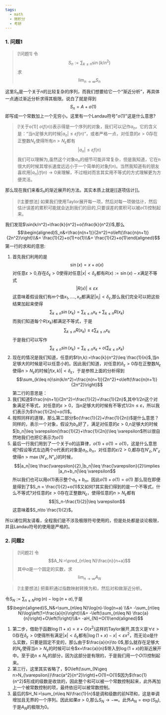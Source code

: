 ```yaml
---
tags:
  - math
  - 微积分
  - 考研
---
```

### 1. 问题1 

> [!问题1]
> 令$$S_n:=\sum_{k\leq n}\sin(k/n^2)$$求$$\lim_{n\to \infty }S_n$$

这里$S_n$是一个关于$n$的比较复杂的序列，而我们想要给它一个“渐近分析”，再具体一点通过渐近分析求得其极限。说白了就是得到$$S_n = A+o(1)$$即写成一个常数加上一个无穷小。这里有一个Landau符号"$o(1)$"这是什么意思?

> [!关于o(1)]
> $o(f(n))$表示得是一个序列的对象，我们可以记作$a_n$。它的含义是：“当n足够大的时候$|a_n|\leq \varepsilon f(n)$”，或者严格一点，对任意的$\varepsilon>0$存在正整数$N_{\varepsilon}$使得所有$n>N_{\varepsilon}$都有$$|a_n|\leq \varepsilon f(n)$$我们可以理解为,虽然这个对象$a_n$的细节可能非常复杂，但是我知道，它在n很大的时候其增长速度远远小于一个简单的对象$f(n)$。当然我知道有的朋友喜欢用$|a_n|/f(n)\to 0$来理解，不过相对而言其实用不等式的方式理解更为方便灵活。

那么现在我们来看$S_n$的渐近展开的方法。其实本质上就是[[逐项估计]]。

> [!主要想法]
> 如果我们使用Taylor展开每一项，然后对每一项做估计，然后估计误差的累积可能就会达到我们的目的,只要误差的累积可以被$o(1)$控制起来。

我们发现$\sin(k/n^2)=\frac{k}{n^2}+o(\frac{k}{n^2})$,那么$$\begin{aligned}S_n&=\frac{n(n+1)}{2n^2}+o\left(\frac{n(n+1)}{2n^2}\right)\\&= \frac{1}{2}+o(1)+o(1)\\&= \frac{1}{2}+o(1)\end{aligned}$$
第一行的求和的意思:
1. 首先我们利用的是$$\sin(x)=x+o(x)$$对任意$\varepsilon>0$,存在$\delta_{\varepsilon}>0$使得对任意$|x|<\delta_{\varepsilon}$都有$R(x):=\sin(x)-x$满足不等式$$|R(x)|\leq \varepsilon x$$这意味着假设我们有$m$个值$x_1,....,x_n$都满足$|x_i|<\delta_{\varepsilon}$,那么我们完全可以把这些结果加起来使得$$\sum_{k\leq n}\sin(x_k)=\sum_{k\leq n}x_k+\sum_{k\leq n}R(x_k)$$而我们知道每个$R(x_k)$都满足不等式，于是$$\sum_{k\leq n}R(x_k)\leq \varepsilon\sum_{k\le n}x_k$$于是我们可以写作$$\sum_{k\leq n}\sin(x_k)=\sum_{k\leq n}x_k+o\left(\sum_{k\leq n}x_k\right)$$
2. 现在的情况是我们知道，任意的$f(n,k):=\frac{k}{n^2}\leq \frac{1}{n}$,当n足够大的时候是可以任意小的。因此我们知道，对任意的$\delta_{\varepsilon}>0$存在正整数$N_{\varepsilon}$使得$n>N_{\varepsilon}$的时候$|f(x,k)|<\delta_{\varepsilon}$，于是参照上面的分析得到$$\sum_{k\leq n}\sin(k/n^2)=\frac{n(n+1)}{2n^2}+o\left(\frac{n(n+1)}{2n^2}\right)$$
第二行的意思是：
1. 我们知道$\frac{n(n+1)}{2n^2}=\frac{1}{2}+\frac{1}{2n}$,其中$1/2n$这个对象满足不等式，对任意的$\varepsilon>0$，当n足够大的时候有不等式$1/2n \leq \varepsilon$，所以我们表示为$\frac{1}{2n}=o(1)$。
2. 按照同样的道理，那么第二部分$o(\frac{1}{2}+\frac{1}{2n})$是什么意思？同样的，表示一个对象，假设为$b_n$好了，满足对任意的$\varepsilon>0$,n足够大的时候$|b_n|\leq \varepsilon(\frac{1}{2}+\frac{1}{2n})\leq \varepsilon$所以很自然地我们也把它表示为$o(1)$
3. 最后一行我们用到了一个关于o的运算律，$o(1)+o(1)=o(1)$，这是什么意思呢?假设等式左边两个o代表的对象是$a_n,b_n$，对任意的$\varepsilon/2>0$,都存在$N'_{\varepsilon},N''_{\varepsilon}$使得$n>\max\{N'_{\varepsilon},N''_{\varepsilon}\}$的时候，$$|a_n|\leq \frac{\varepsilon}{2},|b_n|\leq \frac{\varepsilon}{2}\implies |a_n+b_n|\leq \varepsilon$$所以我们也可以用$o(1)$表示整个$a_n+b_n$。因此$o(1)+o(1)=o(1)$
那么现在即便是得到了$S_n = \frac{1}{2}+o(1)$又如何?其实我们得到的是一个不等式，什么不等式?对任意的$\varepsilon>0$存在正整数$N_{\varepsilon}$，使得任意的$n>N_{\varepsilon}$都有$$|S_n-\frac{1}{2}|\leq \varepsilon$$这意味着$S_n\to \frac{1}{2}$。

所以诸位网友请看，全程我们是不涉及极限符号使用的，但是处处都是谈论极限，并且Landau符号的使用是严格的。

### 2. 问题2

> [!问题2]
> 令$$A_N:=\prod_{n\leq N}\frac{n}{n+a}$$其中$a$是一个固定的实数，求$$\lim_{n\to \infty }A_N$$

> [!主要想法]
> 把乘积通过指数映射转换为和，然后对和做渐近分析。

令$S_N:=\sum_{n\leq N}\log(n)-\log(n+a)$,于是$$\begin{aligned}S_N&=\sum_{n\leq N}\log(n)-\log(n+a) \\&= -\sum_{n\leq N}\log\left(1+\frac{a}{n}\right)\\&= -\left(\sum_{n\leq N} \frac{a}{n}\right)+O\left(1\right)\\&= -aH_{N}+O(1)\end{aligned}$$
1. 第二步，借助于函数$\log(1+x)=x+O(x^2)$这样的Taylor展开,其含义是$\forall \varepsilon>0$存在$\delta_{\varepsilon}>0$使得所有满足$|x|<\delta_{\varepsilon}$都有$|\log(1+x)-x|<\varepsilon x^2$，而无论$a$是什么实数，只要是固定不变的，那么由于$\frac{a}{n}\to 0$,那么就存在足够大的$N_{\varepsilon}$使得当$n>N_{\varepsilon}$的时候可以令$x=\frac{a}{n}$带入到$\log(1+x)$的渐近展开中。至于说$n\leq N_{\varepsilon}$的部分，因为这部分是有限的，于是我们用一个$O(1)$控制起来。
2. 第三行，这里其实省略了，$O\left(\sum_{N\geq n>N_{\varepsilon}}\frac{a^2}{n^2}\right)+O(1)=O(1)$因为$\frac{1}{n^2}$形成的级数是收敛的，因此整个和可以被一个常数控制起来，此外再加上一个被常数控制的项，最终依旧可以被常数控制。
3. 最后的$H_N:=\sum_{n\leq N}\frac{1}{n}$是调和级数的前N项和，这是单调增加且无界的一个序列。因此如果$a> 0$,那么$S_N\to -\infty$。此外$A_N=\exp(S_N)$,于是$A_N$的极限为0。